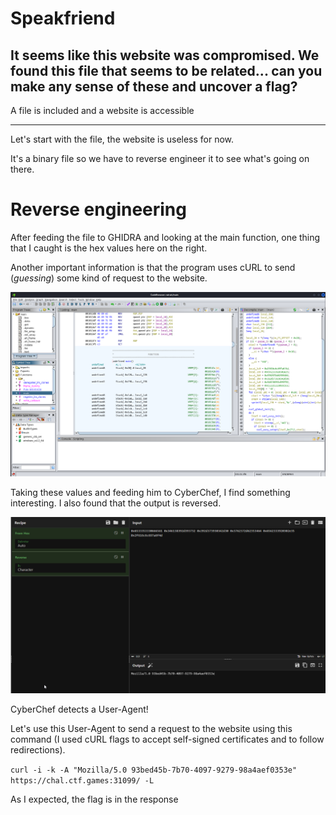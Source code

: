 # Speakfriend
## It seems like this website was compromised. We found this file that seems to be related... can you make any sense of these and uncover a flag?


A file is included and a website is accessible


---

Let's start with the file, the website is useless for now.

It's a binary file so we have to reverse engineer it to see what's going on there.

# Reverse engineering

After feeding the file to GHIDRA and looking at the main function, one thing that I caught is the hex values here on the right.

Another important information is that the program uses cURL to send (*guessing*) some kind of request to the website.

![Alt text](image.png)

Taking these values and feeding him to CyberChef, I find something interesting. I also found that the output is reversed.

![Alt text](image-1.png)

CyberChef detects a User-Agent! 

Let's use this User-Agent to send a request to the website using this command (I used cURL flags to accept self-signed certificates and to follow redirections).

`curl -i -k -A "Mozilla/5.0 93bed45b-7b70-4097-9279-98a4aef0353e" https://chal.ctf.games:31099/ -L`

As I expected, the flag is in the response

